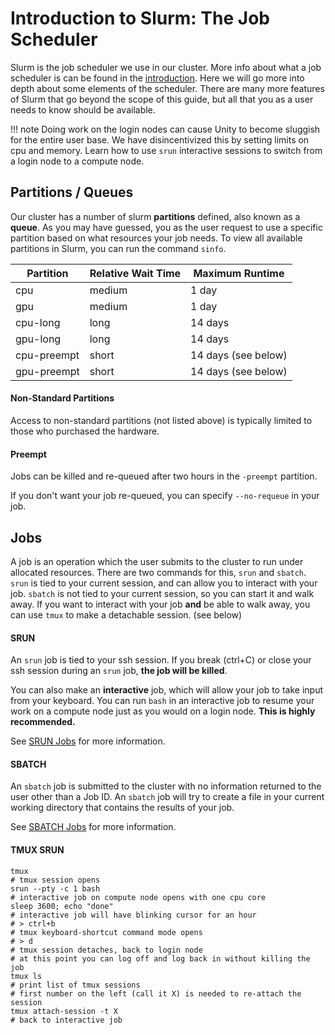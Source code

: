 # Introduction to Slurm: The Job Scheduler #

Slurm is the job scheduler we use in our cluster. More info about what a job scheduler is can be found in the [introduction](../index.md). Here we will go more into depth about some elements of the scheduler. There are many more features of Slurm that go beyond the scope of this guide, but all that you as a user needs to know should be available.

!!! note
    Doing work on the login nodes can cause Unity to become sluggish for the entire user base.
    We have disincentivized this by setting limits on cpu and memory.
    Learn how to use `srun` interactive sessions to switch from a login node to a compute node.


## Partitions / Queues ##
Our cluster has a number of slurm **partitions** defined, also known as a **queue**. As you may have guessed, you as the user request to use a specific partition based on what resources your job needs. To view all available partitions in Slurm, you can run the command `sinfo`.

| Partition         | Relative Wait Time    |  Maximum Runtime
| -                 | -                     | -
| cpu               | medium                | 1 day
| gpu               | medium                | 1 day
| cpu-long          | long                  | 14 days
| gpu-long          | long                  | 14 days
| cpu-preempt       | short                 | 14 days (see below)
| gpu-preempt       | short                 | 14 days (see below)

#### Non-Standard Partitions ####

Access to non-standard partitions (not listed above) is typically limited to those who purchased the hardware.

#### Preempt ####

Jobs can be killed and re-queued after two hours in the `-preempt` partition.

If you don't want your job re-queued, you can specify `--no-requeue` in your job.


## Jobs ##
A job is an operation which the user submits to the cluster to run under allocated resources.
There are two commands for this, `srun` and `sbatch`. `srun` is tied to your current session, and can allow you to interact with your job. `sbatch` is not tied to your current session, so you can start it and walk away. If you want to interact with your job **and** be able to walk away, you can use `tmux` to make a detachable session. (see below)

#### SRUN ####
An `srun` job is tied to your ssh session. If you break (ctrl+C) or close your ssh session during an `srun` job, **the job will be killed**.

You can also make an **interactive** job, which will allow your job to take input from your keyboard. You can run `bash` in an interactive job to resume your work on a compute node just as you would on a login node. **This is highly recommended.**

See [SRUN Jobs](../srun.md) for more information.

#### SBATCH ####
An `sbatch` job is submitted to the cluster with no information returned to the user other than a Job ID. An `sbatch` job will try to create a file in your current working directory that contains the results of your job.

See [SBATCH Jobs](../sbatch.md) for more information.

#### TMUX SRUN ####
```
tmux
# tmux session opens
srun --pty -c 1 bash
# interactive job on compute node opens with one cpu core
sleep 3600; echo "done"
# interactive job will have blinking cursor for an hour
# > ctrl+b
# tmux keyboard-shortcut command mode opens
# > d
# tmux session detaches, back to login node
# at this point you can log off and log back in without killing the job
tmux ls
# print list of tmux sessions
# first number on the left (call it X) is needed to re-attach the session
tmux attach-session -t X
# back to interactive job
```